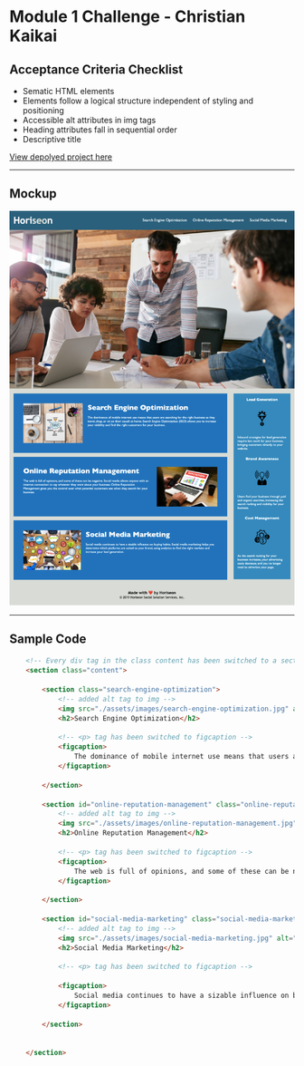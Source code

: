 # Module 1 Challenge - Christian Kaikai


## Acceptance Criteria Checklist

- Sematic HTML elements 
- Elements follow a logical structure independent of styling and positioning
- Accessible alt attributes in img tags
- Heading attributes fall in sequential order
- Descriptive title


[View depolyed project here](https://https://github.com/ckaikai19/purple)

---

## Mockup
![website mockup](Develop/assets/images/screenshot.png)

---

## Sample Code

```html
    <!-- Every div tag in the class content has been switched to a section tag-->
    <section class="content">
        
        <section class="search-engine-optimization">
            <!-- added alt tag to img -->
            <img src="./assets/images/search-engine-optimization.jpg" alt="desk with a notbook, computer and pencils"class="float-left" />
            <h2>Search Engine Optimization</h2>
            
            <!-- <p> tag has been switched to figcaption -->
            <figcaption>
                The dominance of mobile internet use means that users are searching for the right business as they travel, shop, or sit on their couch at home. Search Engine Optimization (SEO) allows you to increase your visibility and find the right customers for your business.
            </figcaption>

        </section>
        
        <section id="online-reputation-management" class="online-reputation-management">
            <!-- added alt tag to img -->
            <img src="./assets/images/online-reputation-management.jpg" alt="desk with laptop"class="float-right" />
            <h2>Online Reputation Management</h2>

            <!-- <p> tag has been switched to figcaption -->
            <figcaption>
                The web is full of opinions, and some of these can be negative. Social media allows anyone with an internet connection to say whatever they want about your business. Online Reputation Management gives you the control over what potential customers see when they search for your business.
            </figcaption>

        </section>
       
        <section id="social-media-marketing" class="social-media-marketing">
            <!-- added alt tag to img -->
            <img src="./assets/images/social-media-marketing.jpg" alt="desk with people and computers"class="float-left" />
            <h2>Social Media Marketing</h2>

            <!-- <p> tag has been switched to figcaption -->

            <figcaption>
                Social media continues to have a sizable influence on buying habits. Social media marketing helps you determine which platforms are suited to your brand, using analytics to find the right markets and increase your lead generation.
            </figcaption>

        </section>


    </section>
```